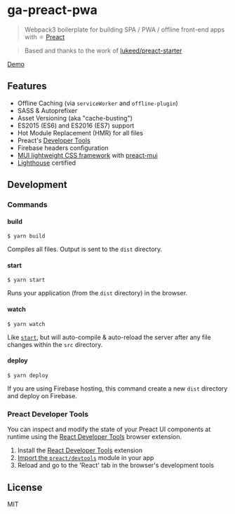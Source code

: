 # ga-preact-pwa

> Webpack3 boilerplate for building SPA / PWA / offline front-end apps with :atom_symbol: [Preact](https://github.com/developit/preact)

> Based and thanks to the work of [lukeed/preact-starter](https://github.com/lukeed/preact-starter)

[Demo](https://ga-pwa.firebaseapp.com/)

## Features

* Offline Caching (via `serviceWorker` and `offline-plugin`)
* SASS & Autoprefixer
* Asset Versioning (aka "cache-busting")
* ES2015 (ES6) and ES2016 (ES7) support
* Hot Module Replacement (HMR) for all files
* Preact's [Developer Tools](#preact-developer-tools)
* Firebase headers configuration
* [MUI lightweight CSS framework](https://www.muicss.com/) with [preact-mui](https://www.npmjs.com/package/preact-mui)
* [Lighthouse](https://github.com/GoogleChrome/lighthouse) certified

## Development

### Commands

#### build

```
$ yarn build
```

Compiles all files. Output is sent to the `dist` directory.

#### start

```
$ yarn start
```

Runs your application (from the `dist` directory) in the browser.

#### watch

```
$ yarn watch
```

Like [`start`](#start), but will auto-compile & auto-reload the server after any file changes within the `src` directory.

#### deploy

```
$ yarn deploy
```

If you are using Firebase hosting, this command create a new `dist` directory and deploy on Firebase.

### Preact Developer Tools

You can inspect and modify the state of your Preact UI components at runtime using the [React Developer Tools](https://github.com/facebook/react-devtools) browser extension.

1. Install the [React Developer Tools](https://github.com/facebook/react-devtools) extension
2. [Import the `preact/devtools`](src/index.js#L23) module in your app
3. Reload and go to the 'React' tab in the browser's development tools

## License

MIT
